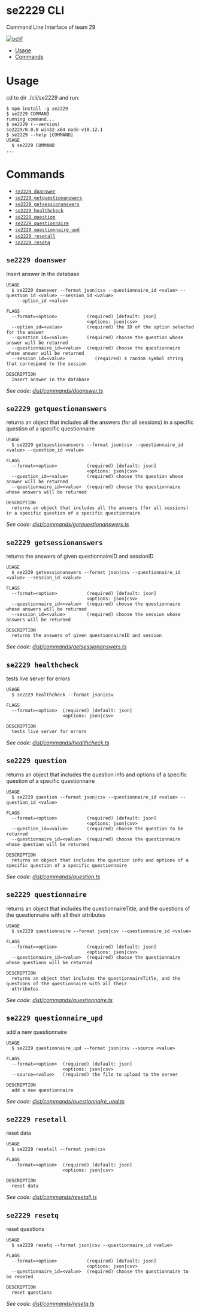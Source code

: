 se2229 CLI
=================

Command Line Interface of team 29

[![oclif](https://img.shields.io/badge/cli-oclif-brightgreen.svg)](https://oclif.io)

<!-- toc -->
* [Usage](#usage)
* [Commands](#commands)
<!-- tocstop -->
# Usage
<!-- usage -->
cd to dir ./cli/se2229 and run:
```sh-session
$ npm install -g se2229
$ se2229 COMMAND
running command...
$ se2229 (--version)
se2229/0.0.0 win32-x64 node-v18.12.1
$ se2229 --help [COMMAND]
USAGE
  $ se2229 COMMAND
...
```
<!-- usagestop -->
# Commands
<!-- commands -->
* [`se2229 doanswer`](#se2229-doanswer)
* [`se2229 getquestionanswers`](#se2229-getquestionanswers)
* [`se2229 getsessionanswers`](#se2229-getsessionanswers)
* [`se2229 healthcheck`](#se2229-healthcheck)
* [`se2229 question`](#se2229-question)
* [`se2229 questionnaire`](#se2229-questionnaire)
* [`se2229 questionnaire_upd`](#se2229-questionnaire_upd)
* [`se2229 resetall`](#se2229-resetall)
* [`se2229 resetq`](#se2229-resetq)

## `se2229 doanswer`

Insert answer in the database

```
USAGE
  $ se2229 doanswer --format json|csv --questionnaire_id <value> --question_id <value> --session_id <value>
    --option_id <value>

FLAGS
  --format=<option>           (required) [default: json]
                              <options: json|csv>
  --option_id=<value>         (required) the ID of the option selected for the answer
  --question_id=<value>       (required) choose the question whose answer will be returned
  --questionnaire_id=<value>  (required) choose the questionnaire whose answer will be returned
  --session_id=<value>           (required) 4 random symbol string that correspond to the session

DESCRIPTION
  Insert answer in the database
```

_See code: [dist/commands/doanswer.ts](https://github.com/cli/se2229/blob/v0.0.0/dist/commands/doanswer.ts)_

## `se2229 getquestionanswers`

returns an object that includes all the answers (for all sessions) in a specific question of a specific questionnaire

```
USAGE
  $ se2229 getquestionanswers --format json|csv --questionnaire_id <value> --question_id <value>

FLAGS
  --format=<option>           (required) [default: json]
                              <options: json|csv>
  --question_id=<value>       (required) choose the question whose answer will be returned
  --questionnaire_id=<value>  (required) choose the questionnaire whose answers will be returned

DESCRIPTION
  returns an object that includes all the answers (for all sessions) in a specific question of a specific questionnaire
```

_See code: [dist/commands/getquestionanswers.ts](https://github.com/cli/se2229/blob/v0.0.0/dist/commands/getquestionanswers.ts)_

## `se2229 getsessionanswers`

returns the answers of given questionnaireID and sessionID

```
USAGE
  $ se2229 getsessionanswers --format json|csv --questionnaire_id <value> --session_id <value>

FLAGS
  --format=<option>           (required) [default: json]
                              <options: json|csv>
  --questionnaire_id=<value>  (required) choose the questionnaire whose answers will be returned
  --session_id=<value>        (required) choose the session whose answers will be returned

DESCRIPTION
  returns the answers of given questionnaireID and session
```

_See code: [dist/commands/getsessionanswers.ts](https://github.com/cli/se2229/blob/v0.0.0/dist/commands/getsessionanswers.ts)_

## `se2229 healthcheck`

tests live server for errors

```
USAGE
  $ se2229 healthcheck --format json|csv

FLAGS
  --format=<option>  (required) [default: json]
                     <options: json|csv>

DESCRIPTION
  tests live server for errors
```

_See code: [dist/commands/healthcheck.ts](https://github.com/cli/se2229/blob/v0.0.0/dist/commands/healthcheck.ts)_

## `se2229 question`

returns an object that includes the question info and options of a specific question of a specific questionnaire

```
USAGE
  $ se2229 question --format json|csv --questionnaire_id <value> --question_id <value>

FLAGS
  --format=<option>           (required) [default: json]
                              <options: json|csv>
  --question_id=<value>       (required) choose the question to be returned
  --questionnaire_id=<value>  (required) choose the questionnaire whose question will be returned

DESCRIPTION
  returns an object that includes the question info and options of a specific question of a specific questionnaire
```

_See code: [dist/commands/question.ts](https://github.com/cli/se2229/blob/v0.0.0/dist/commands/question.ts)_

## `se2229 questionnaire`

returns an object that includes the questionnaireTitle, and the questions of the questionnaire with all their attributes

```
USAGE
  $ se2229 questionnaire --format json|csv --questionnaire_id <value>

FLAGS
  --format=<option>           (required) [default: json]
                              <options: json|csv>
  --questionnaire_id=<value>  (required) choose the questionnaire whose questions will be returned

DESCRIPTION
  returns an object that includes the questionnaireTitle, and the questions of the questionnaire with all their
  attributes
```

_See code: [dist/commands/questionnaire.ts](https://github.com/cli/se2229/blob/v0.0.0/dist/commands/questionnaire.ts)_

## `se2229 questionnaire_upd`

add a new questionnaire

```
USAGE
  $ se2229 questionnaire_upd --format json|csv --source <value>

FLAGS
  --format=<option>  (required) [default: json]
                     <options: json|csv>
  --source=<value>   (required) the file to upload to the server

DESCRIPTION
  add a new questionnaire
```

_See code: [dist/commands/questionnaire_upd.ts](https://github.com/cli/se2229/blob/v0.0.0/dist/commands/questionnaire_upd.ts)_

## `se2229 resetall`

reset data

```
USAGE
  $ se2229 resetall --format json|csv

FLAGS
  --format=<option>  (required) [default: json]
                     <options: json|csv>

DESCRIPTION
  reset data
```

_See code: [dist/commands/resetall.ts](https://github.com/cli/se2229/blob/v0.0.0/dist/commands/resetall.ts)_

## `se2229 resetq`

reset questions

```
USAGE
  $ se2229 resetq --format json|csv --questionnaire_id <value>

FLAGS
  --format=<option>           (required) [default: json]
                              <options: json|csv>
  --questionnaire_id=<value>  (required) choose the questionnaire to be reseted

DESCRIPTION
  reset questions
```

_See code: [dist/commands/resetq.ts](https://github.com/cli/se2229/blob/v0.0.0/dist/commands/resetq.ts)_
<!-- commandsstop -->
